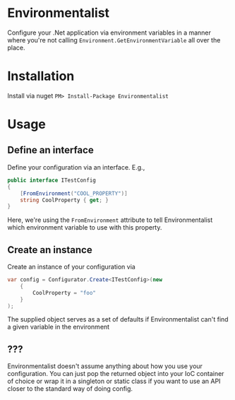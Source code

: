 Environmentalist
================

Configure your .Net application via environment variables in a manner where
you're not calling ``Environment.GetEnvironmentVariable`` all over the place.

Installation
============
Install via nuget
``
PM> Install-Package Environmentalist
``

Usage
=====

Define an interface
-------------------
Define your configuration via an interface. E.g.,
```c#
public interface ITestConfig
{
    [FromEnvironment("COOL_PROPERTY")]
    string CoolProperty { get; }
}
```
Here, we're using the ``FromEnvironment`` attribute to tell Environmentalist
which environment variable to use with this property.

Create an instance
------------------
Create an instance of your configuration via
```c#
var config = Configurator.Create<ITestConfig>(new
    {
        CoolProperty = "foo"
    }
);
```

The supplied object serves as a set of defaults if Environmentalist can't find
a given variable in the environment

???
---
Environmentalist doesn't assume anything about how you use your configuration.
You can just pop the returned object into your IoC container of choice or wrap
it in a singleton or static class if you want to use an API closer to the
standard way of doing config.
